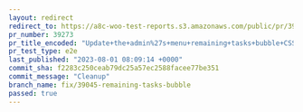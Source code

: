```yaml
---
layout: redirect
redirect_to: https://a8c-woo-test-reports.s3.amazonaws.com/public/pr/39273/e2e/index.html
pr_number: 39273
pr_title_encoded: "Update+the+admin%27s+menu+remaining+tasks+bubble+CSS+class+and+loosen+the+query+selector+for+handling+the+runtime+update"
pr_test_type: e2e
last_published: "2023-08-01 08:09:14 +0000"
commit_sha: f2283c250ceab79dc25a57ec2588facee77be351
commit_message: "Cleanup"
branch_name: fix/39045-remaining-tasks-bubble
passed: true
---
```

